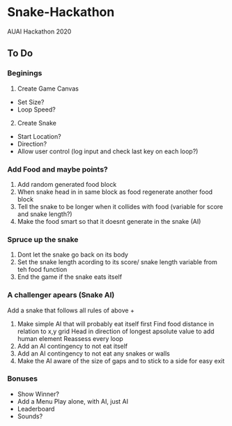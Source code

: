 # Snake-Hackathon
AUAI Hackathon 2020

## To Do
### Beginings
1. Create Game Canvas
- Set Size?
- Loop Speed?
2. Create Snake
- Start Location?
- Direction?
- Allow user control (log input and check last key on each loop?)
### Add Food and maybe points?
1. Add random generated food block
2. When snake head in in same block as food regenerate another food block
3. Tell the snake to be longer when it collides with food (variable for score and snake length?)
4. Make the food smart so that it doesnt generate in the snake (AI)
### Spruce up the snake
1. Dont let the snake go back on its body
2. Set the snake length acording to its score/ snake length variable from teh food function
3. End the game if the snake eats itself
### A challenger apears (Snake AI)
Add a snake that follows all rules of above +
1. Make simple AI that will probably eat itself first
    Find food distance in relation to x,y grid
    Head in direction of longest apsolute value to add human element
    Reassess every loop
2. Add an AI contingency to not eat itself
3. Add an AI contingency to not eat any snakes or walls
4. Make the AI aware of the size of gaps and to stick to a side for easy exit
### Bonuses
- Show Winner?
- Add a Menu
    Play alone, with AI, just AI
- Leaderboard
- Sounds?